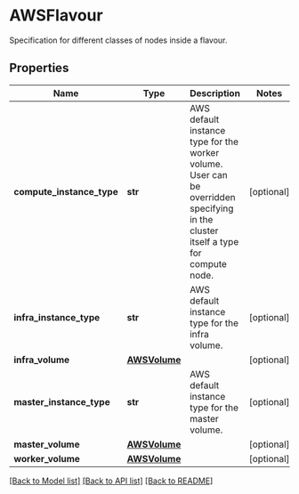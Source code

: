 # AWSFlavour

Specification for different classes of nodes inside a flavour.
## Properties
Name | Type | Description | Notes
------------ | ------------- | ------------- | -------------
**compute_instance_type** | **str** | AWS default instance type for the worker volume.  User can be overridden specifying in the cluster itself a type for compute node. | [optional] 
**infra_instance_type** | **str** | AWS default instance type for the infra volume. | [optional] 
**infra_volume** | [**AWSVolume**](AWSVolume.md) |  | [optional] 
**master_instance_type** | **str** | AWS default instance type for the master volume. | [optional] 
**master_volume** | [**AWSVolume**](AWSVolume.md) |  | [optional] 
**worker_volume** | [**AWSVolume**](AWSVolume.md) |  | [optional] 

[[Back to Model list]](../README.md#documentation-for-models) [[Back to API list]](../README.md#documentation-for-api-endpoints) [[Back to README]](../README.md)


